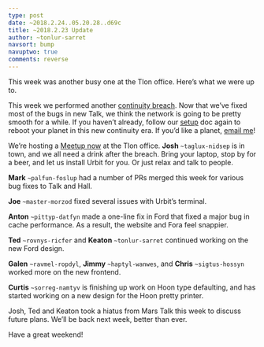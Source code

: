 ```yaml
---
type: post
date: ~2018.2.24..05.20.28..d69c
title: ~2018.2.23 Update
author: ~tonlur-sarret
navsort: bump
navuptwo: true
comments: reverse
---
```


This week was another busy one at the Tlon office. Here’s what we were up to.

This week we performed another [continuity breach](https://urbit.org/docs/using/admin/#-continuity-breaches). Now that we’ve fixed most of the bugs in new Talk, we think the network is going to be pretty smooth for a while. If you haven’t already, follow our [setup](https://urbit.org/docs/using/setup) doc again to reboot your planet in this new continuity era. If you’d like a planet, [email me](mailto:keaton@tlon.io)!

We’re hosting a [Meetup now](https://www.meetup.com/urbit-sf/events/247797527/) at the Tlon office. **Josh** `~taglux-nidsep` is in town, and we all need a drink after the breach. Bring your laptop, stop by for a beer, and let us install Urbit for you. Or just relax and talk to people.

**Mark** `~palfun-foslup` had a number of PRs merged this week for various bug fixes to Talk and Hall.

**Joe** `~master-morzod` fixed several issues with Urbit’s terminal.

**Anton** `~pittyp-datfyn` made a one-line fix in Ford that fixed a major bug in cache performance. As a result, the website and Fora feel snappier.

**Ted** `~rovnys-ricfer` and **Keaton** `~tonlur-sarret` continued working on the new Ford design.

**Galen** `~ravmel-ropdyl`, **Jimmy** `~haptyl-wanwes`, and **Chris** `~sigtus-hossyn` worked more on the new frontend.

**Curtis** `~sorreg-namtyv` is finishing up work on Hoon type defaulting, and has started working on a new design for the Hoon pretty printer.

Josh, Ted and Keaton took a hiatus from Mars Talk this week to discuss future plans. We’ll be back next week, better than ever.

Have a great weekend!
